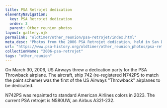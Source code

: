 ```yaml
---
title: PSA Retrojet dedication
eleventyNavigation:
  key: PSA Retrojet dedication
  order: 3
  parent: Other reunion photos
layout: gallery.njk
permalink: "oldtimer/other_reunion/psa-retrojet/index.html"
meta_desc: "Photos from the 2006 PSA Retrojet dedication, held in San Diego, CA"
url: "https://www.psa-history.org/oldtimer/other_reunion_photos/psa-retrojet/index.html"
collectionName: "2006-psa-retrojet"
tags: "other_reunion"
---
```


On March 30, 2006, US Airways threw a dedication party for the PSA Throwback airplane. The aircraft, ship 742 (re-registered N742PS to match the paint scheme) was the first of the US Airways "Throwback" airplanes to be dedicated.

N742PS was repainted to standard American Airlines colors in 2023. The current PSA retrojet is N580UW, an Airbus A321-232.

